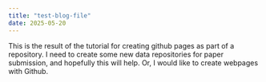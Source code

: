 ```yaml
---
title: "test-blog-file"
date: 2025-05-20
---
```


This is the result of the tutorial for creating github pages as part of a repository. I need to create some new data repositories for paper submission, and hopefully this will help. Or, I would like to create webpages with Github.
